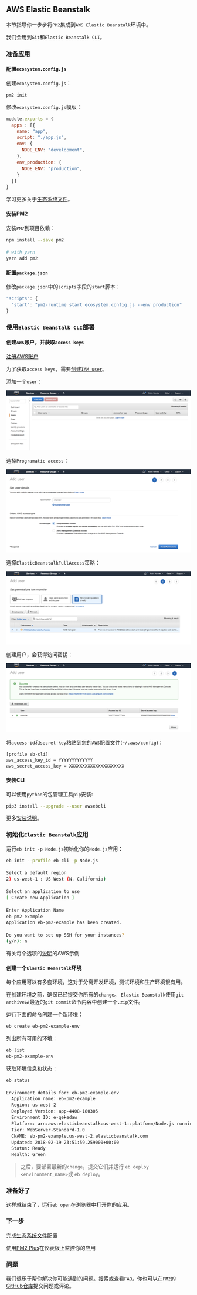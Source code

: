 ## AWS Elastic Beanstalk

本节指导你一步步将`PM2`集成到`AWS Elastic Beanstalk`环境中。

我们会用到`Git`和`Elastic Beanstalk CLI`。

### 准备应用
#### 配置`ecosystem.config.js`
创建`ecosystem.config.js`：
```bash
pm2 init
```

修改`ecosystem.config.js`模版：
```javascript
module.exports = {
  apps : [{
    name: "app",
    script: "./app.js",
    env: {
      NODE_ENV: "development",
    },
    env_production: {
      NODE_ENV: "production",
    }
  }]
}
```

学习更多关于[生态系统文件](../guide/ecosystem_file.md)。

#### 安装PM2

安装`PM2`到项目依赖：
```bash
npm install --save pm2

# with yarn
yarn add pm2
```

#### 配置`package.json`
修改`package.json`中的`scripts`字段的`start`脚本：
```javascript
"scripts": {
  "start": "pm2-runtime start ecosystem.config.js --env production"
}
```

### 使用`Elastic Beanstalk CLI`部署
#### 创建`AWS`账户，并获取`access keys`
[注册AWS账户](https://console.aws.amazon.com/elasticbeanstalk/home)

为了获取`access keys`，需要[创建`IAM user`](https://console.aws.amazon.com/iam/home#/home)。

添加一个`user`：

![创建一个IAM user](../img/IAM-add.png)

选择`Programatic access`：

![选择Programatic access](../img/IAM-prog.png)

选择`ElasticBeanstalkFullAccess`策略：

![选择策略](../img/IAM-strat.png)

创建用户，会获得访问密钥：

![访问密钥](../img/IAM-creds.png)

将`access-id`和`secret-key`粘贴到您的`AWS`配置文件(`~/.aws/config`)：

```Vim
[profile eb-cli]
aws_access_key_id = YYYYYYYYYYYYY
aws_secret_access_key = XXXXXXXXXXXXXXXXXXXXX
```

#### 安装CLI

可以使用`python`的包管理工具`pip`安装:

```bash
pip3 install --upgrade --user awsebcli
```

更多[安装说明](http://docs.aws.amazon.com/elasticbeanstalk/latest/dg/eb-cli3.html)。

### 初始化`Elastic Beanstalk`应用

运行`eb init -p Node.js`初始化你的`Node.js`应用：

```bash
eb init --profile eb-cli -p Node.js

Select a default region
2) us-west-1 : US West (N. California)

Select an application to use
[ Create new Application ]

Enter Application Name
eb-pm2-example
Application eb-pm2-example has been created.

Do you want to set up SSH for your instances?
(y/n): n
```

有关每个选项的[说明](https://docs.aws.amazon.com/elasticbeanstalk/latest/dg/create_deploy_nodejs_express.html)的AWS示例

#### 创建一个`Elastic Beanstalk`环境

每个应用可以有多套环境，这对于分离开发环境，测试环境和生产环境很有用。

在创建环境之前，确保已经提交你所有的`change`。 `Elastic Beanstalk`使用`git archive`从最近的`git commit`命令内容中创建一个`.zip`文件。

运行下面的命令创建一个新环境：
```bash
eb create eb-pm2-example-env
```

列出所有可用的环境：
```bash
eb list
eb-pm2-example-env
```

获取环境信息和状态：
```bash
eb status

Environment details for: eb-pm2-example-env
  Application name: eb-pm2-example
  Region: us-west-2
  Deployed Version: app-4408-180305
  Environment ID: e-gekedaw
  Platform: arn:aws:elasticbeanstalk:us-west-1::platform/Node.js running on 64bit Amazon Linux/4.4.5
  Tier: WebServer-Standard-1.0
  CNAME: eb-pm2-example.us-west-2.elasticbeanstalk.com
  Updated: 2018-02-19 23:51:59.259000+00:00
  Status: Ready
  Health: Green
```

> 之后，要部署最新的`change`，提交它们并运行 `eb deploy <environment_name>`或 `eb deploy`。


### 准备好了

这样就结束了，运行`eb open`在浏览器中打开你的应用。

### 下一步

完成[生态系统文件](../guide/ecosystem-file.md)配置

使用[PM2 Plus](https://pm2.io/doc/en/plus/integration/elastic-beanstalk/)在仪表板上监控你的应用

### 问题
我们很乐于帮你解决你可能遇到的问题。搜索或查看`FAQ`。你也可以在`PM2`的[GitHub仓库](https://github.com/Unitech/pm2/issues)提交问题或评论。